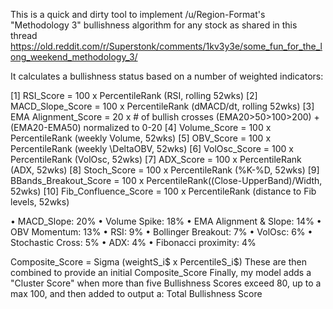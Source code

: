 This is a quick and dirty tool to implement /u/Region-Format's "Methodology 3" bullishness algorithm for any stock as shared in this thread https://old.reddit.com/r/Superstonk/comments/1kv3y3e/some_fun_for_the_long_weekend_methodology_3/

It calculates a bullishness status based on a number of weighted indicators:

[1] RSI_Score = 100 x PercentileRank (RSI, rolling 52wks)
[2] MACD_Slope_Score = 100 x PercentileRank (dMACD/dt, rolling 52wks)
[3] EMA Alignment_Score = 20 x # of bullish crosses (EMA20>50>100>200) +
(EMA20-EMA50) normalized to 0-20
[4] Volume_Score = 100 x PercentileRank (weekly Volume, 52wks)
[5] OBV_Score = 100 x PercentileRank (weekly \DeltaOBV, 52wks)
[6] VolOsc_Score = 100 x PercentileRank (VolOsc, 52wks)
[7] ADX_Score = 100 x PercentileRank (ADX, 52wks)
[8] Stoch_Score = 100 x PercentileRank (%K-%D, 52wks)
[9] BBands_Breakout_Score = 100 x PercentileRank((Close-UpperBand)/Width, 52wks)
[10] Fib_Confluence_Score = 100 x PercentileRank (distance to Fib levels, 52wks)

• MACD_Slope: 20%
• Volume Spike: 18%
• EMA Alignment & Slope: 14%
• OBV Momentum: 13%
• RSI: 9%
• Bollinger Breakout: 7%
• VolOsc: 6%
• Stochastic Cross: 5%
• ADX: 4%
• Fibonacci proximity: 4%

Composite_Score = Sigma (weightS_i$ x PercentileS_i$)
These are then combined to provide an initial Composite_Score
Finally, my model adds a "Cluster Score" when more than five Bullishness Scores exceed 80, up to a max 100, and then added to output a:
Total Bullishness Score
